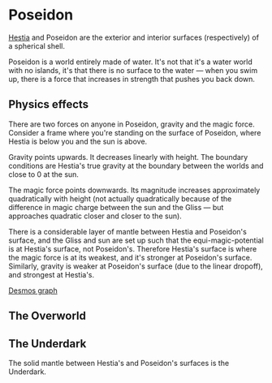 # Poseidon

[Hestia](./Hestia.md) and Poseidon are the exterior and interior surfaces (respectively) of a spherical shell.

Poseidon is a world entirely made of water. It's not that it's a water world with no islands, it's that there is no surface to the water — when you swim up, there is a force that increases in strength that pushes you back down.

## Physics effects

There are two forces on anyone in Poseidon, gravity and the magic force. Consider a frame where you're standing on the surface of Poseidon, where Hestia is below you and the sun is above.

Gravity points upwards. It decreases linearly with height. The boundary conditions are Hestia's true gravity at the boundary between the worlds and close to 0 at the sun.

The magic force points downwards. Its magnitude increases approximately quadratically with height (not actually quadratically because of the difference in magic charge between the sun and the Gliss — but approaches quadratic closer and closer to the sun).

There is a considerable layer of mantle between Hestia and Poseidon's surface, and the Gliss and sun are set up such that the equi-magic-potential is at Hestia's surface, not Poseidon's. Therefore Hestia's surface is where the magic force is at its weakest, and it's stronger at Poseidon's surface. Similarly, gravity is weaker at Poseidon's surface (due to the linear dropoff), and strongest at Hestia's.

[Desmos graph](https://www.desmos.com/calculator/shuzvqh3mf)

## The Overworld

## The Underdark

The solid mantle between Hestia's and Poseidon's surfaces is the Underdark.
